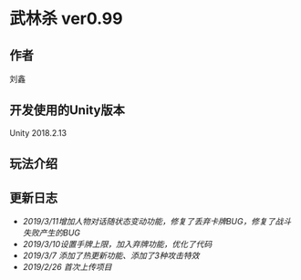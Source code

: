 # 武林杀 ver0.99 
## 作者
刘鑫
## 开发使用的Unity版本 
Unity 2018.2.13
## 玩法介绍

## 更新日志
* *2019/3/11增加人物对话随状态变动功能，修复了丢弃卡牌BUG，修复了战斗失败产生的BUG*
* *2019/3/10设置手牌上限，加入弃牌功能，优化了代码*
* *2019/3/7 添加了热更新功能、添加了3种攻击特效*
* *2019/2/26 首次上传项目*
